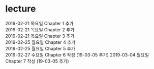 # lecture
  
2019-02-21 목요일 Chapter 1 추가  
2019-02-21 목요일 Chapter 2 추가  
2019-02-21 목요일 Chapter 3 추가  
2019-02-25 월요일 Chapter 4 추가  
2019-02-25 월요일 Chapter 5 추가  
2019-02-27 수요일 Chapter 6 작성 (19-03-05 추가)
2019-03-04 월요일 Chapter 7 작성 (19-03-05 추가)  

